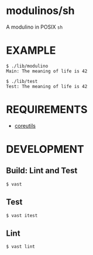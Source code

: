 # modulinos/sh

A modulino in POSIX `sh`

# EXAMPLE

```console
$ ./lib/modulino
Main: The meaning of life is 42

$ ./lib/test
Test: The meaning of life is 42
```

# REQUIREMENTS

* [coreutils](https://www.gnu.org/software/coreutils/coreutils.html)

# DEVELOPMENT

## Build: Lint and Test

```console
$ vast
```

## Test

```console
$ vast itest
```

## Lint

```console
$ vast lint
```
